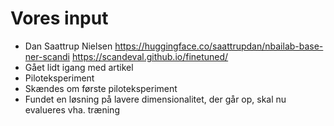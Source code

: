 # Vores input

- Dan Saattrup Nielsen https://huggingface.co/saattrupdan/nbailab-base-ner-scandi https://scandeval.github.io/finetuned/
- Gået lidt igang med artikel
- Piloteksperiment
- Skændes om første piloteksperiment
- Fundet en løsning på lavere dimensionalitet, der går op, skal nu evalueres vha. træning
